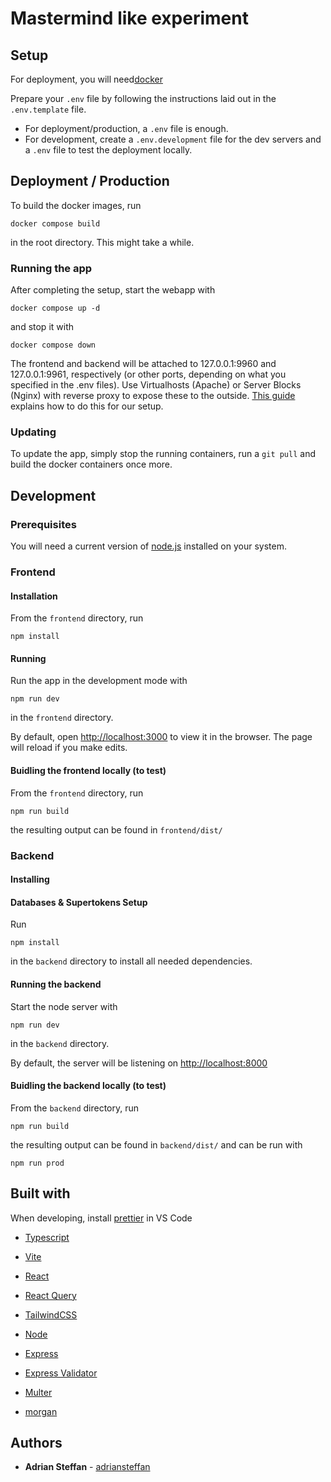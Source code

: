 
# Mastermind like experiment

 
## Setup

For deployment, you will need[docker](https://docs.docker.com/engine/install/)

Prepare your `.env` file by following the instructions laid out in the `.env.template` file.

* For deployment/production, a `.env` file is enough.
* For development, create a `.env.development` file for the dev servers and a `.env` file to test the deployment locally.


## Deployment / Production


To build the docker images, run 

```
docker compose build
```

in the root directory. This might take a while.

### Running the app

After completing the setup, start the webapp with

```
docker compose up -d
```

and stop it with

```
docker compose down
```

The frontend and backend will be attached to 127.0.0.1:9960 and 127.0.0.1:9961, respectively (or other ports, depending on what you specified in the .env files).
Use Virtualhosts (Apache) or Server Blocks (Nginx) with reverse proxy to expose these to the outside. [This guide](https://gist.github.com/adriansteffan/48c9bda7237a8a7fcc5bb6987c8e1790) explains how to do this for our setup.

### Updating

To update the app, simply stop the running containers, run a `git pull` and build the docker containers once more.

## Development

### Prerequisites

You will need a current version of [node.js](https://nodejs.org/en/download/) installed on your system.

### Frontend

#### Installation

From the `frontend` directory, run

```
npm install
```

#### Running

Run the app in the development mode with

```
npm run dev
```
in the `frontend` directory.

By default, open [http://localhost:3000](http://localhost:3000) to view it in the browser.
The page will reload if you make edits.

#### Buidling the frontend locally (to test)


From the `frontend` directory, run

```
npm run build
```

the resulting output can be found in `frontend/dist/`


### Backend

#### Installing

#### Databases & Supertokens Setup

Run 

```
npm install
```

in the `backend` directory to install all needed dependencies.


#### Running the backend


Start the node server with

```
npm run dev
```

in the ```backend``` directory.

By default, the server will be listening on [http://localhost:8000](http://localhost:8000)

#### Buidling the backend locally (to test)

From the `backend` directory, run

```
npm run build
```

the resulting output can be found in `backend/dist/` and can be run with

```
npm run prod
```


## Built with

When developing, install [prettier](https://prettier.io/) in VS Code

* [Typescript](https://www.typescriptlang.org/)

* [Vite](https://vitejs.dev/)
* [React](https://react.dev/)
* [React Query](https://tanstack.com/query/v3/)
* [TailwindCSS](https://tailwindcss.com/)

* [Node](https://nodejs.org/en)
* [Express](https://expressjs.com/)
* [Express Validator](https://express-validator.github.io/docs/)
* [Multer](https://www.npmjs.com/package/multer)
* [morgan](https://github.com/expressjs/morgan)


## Authors

* **Adrian Steffan** - [adriansteffan](https://github.com/adriansteffan)
